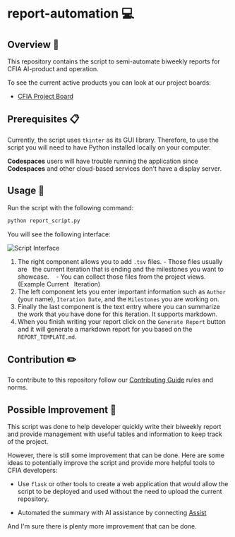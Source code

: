 # report-automation :computer:

## Overview :rocket:

This repository contains the script to semi-automate biweekly reports for CFIA
AI-product and operation.

To see the current active products you can look at our project boards:

- [CFIA Project Board](https://github.com/orgs/ai-cfia/projects)

## Prerequisites :clipboard:

Currently, the script uses `tkinter` as its GUI library. Therefore, to use the
script you will need to have Python installed locally on your computer.

**Codespaces** users will have trouble running the application since
**Codespaces** and other cloud-based services don't have a display server.

## Usage :bookmark:

Run the script with the following command:

```bash
python report_script.py
```

You will see the following interface:

![Script Interface](https://github.com/ai-cfia/report-automation/assets/96267006/27872abb-560c-4e37-988f-6af89a63974f)

1. The right component allows you to add `.tsv` files. - Those files usually are
  the current iteration that is ending and the milestones you want to showcase.
   - You can collect those files from the project views. (Example Current
  Iteration)
1. The left component lets you enter important information such as `Author`
   (your name), `Iteration Date`, and the `Milestones` you are working on.
1. Finally the last component is the text entry where you can summarize the work
   that you have done for this iteration. It supports markdown.
1. When you finish writing your report click on the `Generate Report` button and
   it will generate a markdown report for you based on the `REPORT_TEMPLATE.md`.

## Contribution :pencil2:

To contribute to this repository follow our [Contributing
Guide](https://github.com/ai-cfia/.github/blob/main/profile/CONTRIBUTING.md)
rules and norms.

## Possible Improvement :paperclip:

This script was done to help developer quickly write their biweekly report and
provide management with useful tables and information to keep track of the
project.

However, there is still some improvement that can be done. Here are some ideas
to potentially improve the script and provide more helpful tools to CFIA
developers:

- Use `flask` or other tools to create a web application that would allow the
  script to be deployed and used without the need to upload the current
  repository.

- Automated the summary with AI assistance by connecting
  [Assist](https://assist.inspection.alpha.canada.ca/)

And I'm sure there is plenty more improvement that can be done.
